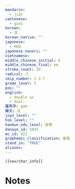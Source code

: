 ```yaml
---
mandarin:
  - jiān
cantonese:
  - gim1
korean:
  - 겸
korean_native: ""
japanese:
  - KEN
japanese_nanori: ""
vietnamese:
middle_chinese_initial: k
middle_chinese_final: em
stroke_count: 10
radical: 八
skip_number: 2-3-7
grade_level: 5
pos: ""
english:
  - double as
  - dual-
羅馬字: gem
韓文: 검
joyo_level: ""
hsk_level: ""
hanmun_edu_level: 高等
danayo_id: 5032
mc_id: 822
graphemic_classification: 會意
stand_in: "TRUE"
aliases:
---
```

```meta-bind-embed
[[nav/char_info]]
```

# Notes
